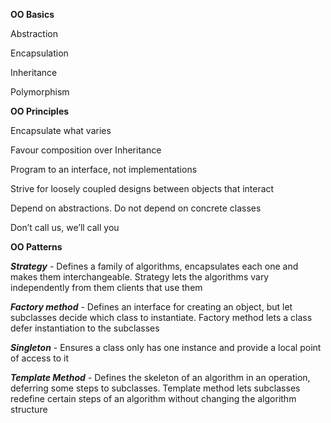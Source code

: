 **OO Basics**

  Abstraction
  
  Encapsulation
  
  Inheritance
  
  Polymorphism
  

**OO Principles**

  Encapsulate what varies
  
  Favour composition over Inheritance
  
  Program to an interface, not implementations
  
  Strive for loosely coupled designs between objects that interact
  
  Depend on abstractions. Do not depend on concrete classes
  
  Don’t call us, we’ll call you
  

**OO Patterns**

  _**Strategy**_ - Defines a family of algorithms, encapsulates each one and makes them
    interchangeable. Strategy lets the algorithms vary independently from them
    clients that use them
    
  _**Factory method**_ - Defines an interface for creating an object, but let subclasses decide
    which class to instantiate. Factory method lets a class defer instantiation to the
    subclasses
    
  _**Singleton**_ - Ensures a class only has one instance and provide a local point of access to it
    
  _**Template Method**_ - Defines the skeleton of an algorithm in an operation, deferring some steps
    to subclasses. Template method lets subclasses redefine certain steps of an algorithm 
    without changing the algorithm structure
  